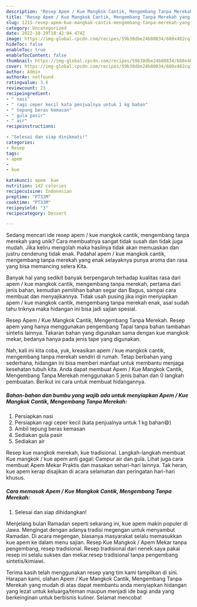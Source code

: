 ```yaml
---
description: "Resep Apem / Kue Mangkok Cantik, Mengembang Tanpa Merekah yang Enak"
title: "Resep Apem / Kue Mangkok Cantik, Mengembang Tanpa Merekah yang Enak"
slug: 1215-resep-apem-kue-mangkok-cantik-mengembang-tanpa-merekah-yang-enak
category: Uncategorized
date: 2022-10-29T18:42:04.474Z
image: https://img-global.cpcdn.com/recipes/59b38dbe24b80834/680x482cq70/apem-kue-mangkok-cantik-mengembang-tanpa-merekah-foto-resep-utama.jpg
hideToc: false
enableToc: true
enableTocContent: false
thumbnail: https://img-global.cpcdn.com/recipes/59b38dbe24b80834/680x482cq70/apem-kue-mangkok-cantik-mengembang-tanpa-merekah-foto-resep-utama.jpg
cover: https://img-global.cpcdn.com/recipes/59b38dbe24b80834/680x482cq70/apem-kue-mangkok-cantik-mengembang-tanpa-merekah-foto-resep-utama.jpg
author: Admin
authorAv: notfound
ratingvalue: 3.6
reviewcount: 23
recipeingredient:
- " nasi"
- " ragi ceper kecil kata penjualnya untuk 1 kg bahan"
- " tepung beras kemasan"
- " gula pasir"
- " air"
recipeinstructions:

- "Selesai dan siap dinikmati!"
categories:
- Resep
tags:
- apem
- 
- kue

katakunci: apem  kue 
nutrition: 142 calories
recipecuisine: Indonesian
preptime: "PT33M"
cooktime: "PT33M"
recipeyield: "3"
recipecategory: Dessert

---
```





Sedang mencari ide resep apem / kue mangkok cantik, mengembang tanpa merekah yang unik? Cara membuatnya sangat tidak susah dan tidak juga mudah. Jika keliru mengolah maka hasilnya tidak akan memuaskan dan justru cenderung tidak enak. Padahal apem / kue mangkok cantik, mengembang tanpa merekah yang enak selayaknya punya aroma dan rasa yang bisa memancing selera Kita.





Banyak hal yang sedikit banyak berpengaruh terhadap kualitas rasa dari apem / kue mangkok cantik, mengembang tanpa merekah, pertama dari jenis bahan, kemudian pemilihan bahan segar dan Bagus, sampai cara membuat dan menyajikannya. Tidak usah pusing jika ingin menyiapkan apem / kue mangkok cantik, mengembang tanpa merekah enak,      asal sudah tahu triknya maka hidangan ini bisa jadi sajian spesial.














Resep Apem / Kue Mangkok Cantik, Mengembang Tanpa Merekah. Resep apem yang hanya menggunakan pengembang Tapai tanpa bahan tambahan sintetis lainnya. Takaran bahan yang digunakan sama dengan kue mangkok mekar, bedanya hanya pada jenis tape yang digunakan.






Nah, kali ini kita coba, yuk, kreasikan apem / kue mangkok cantik, mengembang tanpa merekah sendiri di rumah. Tetap berbahan yang sederhana, hidangan ini bisa memberi manfaat untuk membantu menjaga kesehatan tubuh kita. Anda dapat membuat Apem / Kue Mangkok Cantik, Mengembang Tanpa Merekah menggunakan 5 jenis bahan dan 0 langkah pembuatan. Berikut ini cara untuk membuat hidangannya.

<!--inarticleads1-->

##### Bahan-bahan dan bumbu yang wajib ada untuk menyiapkan Apem / Kue Mangkok Cantik, Mengembang Tanpa Merekah:

1. Persiapkan  nasi
1. Persiapkan  ragi ceper kecil (kata penjualnya untuk 1 kg bahan😄)
1. Ambil  tepung beras kemasan
1. Sediakan  gula pasir
1. Sediakan  air


Resep kue mangkok merekah, kue tradisional. Langkah-langkah membuat Kue mangkok / kue apem anti gagal: Campur air dan gula. Lihat juga cara membuat Apem Mekar Praktis dan masakan sehari-hari lainnya. Tak heran, kue apem kerap disajikan di acara selamatan dan peringatan hari-hari khusus. 

<!--inarticleads2-->

##### Cara memasak Apem / Kue Mangkok Cantik, Mengembang Tanpa Merekah:


1. Selesai dan siap dihidangkan!

Menjelang bulan Ramadan seperti sekarang ini, kue apem makin populer di Jawa. Mengingat dengan adanya tradisi megengan untuk menyambut Ramadan. Di acara megengan, biasanya masyarakat selalu memasukkan kue apem ke dalam menu sajian. Resep Kue Mangkok / Apem Mekar tanpa pengembang, resep tradisional. Resep tradisional dari nenek.saya pakai resep ini selalu sukses dan mekar.resep tradisional tanpa pengembang sintetis/kimiawi. 

Terima kasih telah menggunakan resep yang tim kami tampilkan di sini. Harapan kami, olahan Apem / Kue Mangkok Cantik, Mengembang Tanpa Merekah yang mudah di atas dapat membantu anda menyiapkan hidangan yang lezat untuk keluarga/teman maupun menjadi ide bagi anda yang berkeinginan untuk berbisnis kuliner. Selamat mencoba!
